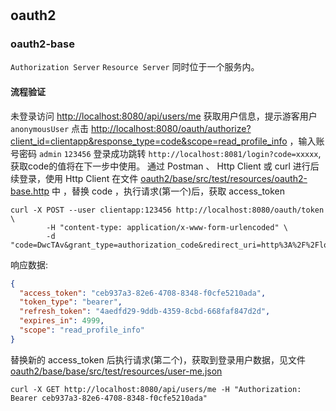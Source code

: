 #


## oauth2

### oauth2-base

`Authorization Server` `Resource Server` 同时位于一个服务内。

#### 流程验证
未登录访问 [http://localhost:8080/api/users/me](http://localhost:8080/api/users/me) 获取用户信息，提示游客用户 `anonymousUser`
点击 [http://localhost:8080/oauth/authorize?client_id=clientapp&response_type=code&scope=read_profile_info](http://localhost:8080/oauth/authorize?client_id=clientapp&response_type=code&scope=read_profile_info) ，输入账号密码 `admin` `123456` 登录成功跳转 `http://localhost:8081/login?code=xxxxx`, 获取code的值将在下一步中使用。
通过 Postman 、 Http Client 或 curl 进行后续登录，使用 Http Client 在文件 [oauth2/base/src/test/resources/oauth2-base.http](oauth2/base/src/test/resources/oauth2-base.http) 中 ，替换 code ，执行请求(第一个)后，获取 access_token

```shell script
curl -X POST --user clientapp:123456 http://localhost:8080/oauth/token \
        -H "content-type: application/x-www-form-urlencoded" \
        -d "code=DwcTAv&grant_type=authorization_code&redirect_uri=http%3A%2F%2Flocalhost%3A8081%2Flogin&scope=read_profile_info"
```
响应数据:
```json
{
  "access_token": "ceb937a3-82e6-4708-8348-f0cfe5210ada",
  "token_type": "bearer",
  "refresh_token": "4aedfd29-9ddb-4359-8cbd-668faf847d2d",
  "expires_in": 4999,
  "scope": "read_profile_info"
}
```
替换新的 access_token 后执行请求(第二个)，获取到登录用户数据，见文件 [oauth2/base/base/src/test/resources/user-me.json](oauth2/base/base/src/test/resources/user-me.json)
```shell script
curl -X GET http://localhost:8080/api/users/me -H "Authorization: Bearer ceb937a3-82e6-4708-8348-f0cfe5210ada"
```


